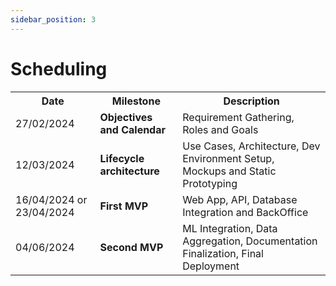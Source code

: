 ```yaml
---
sidebar_position: 3
---
```


# Scheduling

<table>
  <tr>
    <th>Date</th>
    <th>Milestone</th>
    <th>Description</th>
  </tr>
  <tr>
    <td>27/02/2024</td>
    <td><b>Objectives and Calendar</b></td>
    <td>Requirement Gathering, Roles and Goals</td>
  </tr>
  <tr>
    <td>12/03/2024</td>
    <td><b>Lifecycle architecture</b></td>
    <td>Use Cases, Architecture, Dev Environment Setup, Mockups and Static Prototyping</td>
  </tr>
  <tr>
    <td>16/04/2024 or 23/04/2024</td>
    <td><b>First MVP</b></td>
    <td>Web App, API, Database Integration and BackOffice</td>
  </tr>
  <tr>
    <td>04/06/2024</td>
    <td><b>Second MVP</b></td>
    <td>ML Integration, Data Aggregation, Documentation Finalization, Final Deployment</td>
  </tr>
</table>
